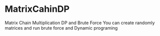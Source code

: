 # MatrixCahinDP
Matrix Chain Multiplication DP and Brute Force
You can create randomly matrices and run brute force and Dynamic programing

